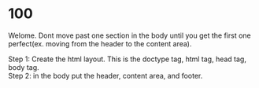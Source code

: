 # 100
Welome. Dont move past one section in the body until you get the first one perfect(ex. moving from the header to the content area).

  Step 1: Create the html layout. This is the doctype tag, html tag, head tag, body tag.
  <br>
  Step 2: in the body put the header, content area, and footer.
